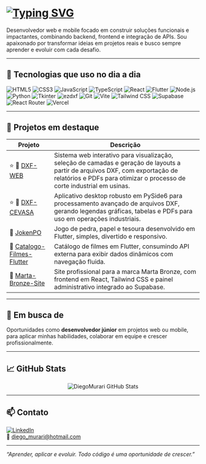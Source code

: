 # [![Typing SVG](https://readme-typing-svg.demolab.com?font=Ancizar+Sans&pause=1000&color=F77189&width=435&lines=Diego+Murari)](https://git.io/typing-svg)

Desenvolvedor web e mobile focado em construir soluções funcionais e impactantes, combinando backend, frontend e integração de APIs. Sou apaixonado por transformar ideias em projetos reais e busco sempre aprender e evoluir com cada desafio.

---

## 🚀 Tecnologias que uso no dia a dia

![HTML5](https://img.shields.io/badge/-HTML5-E34F26?logo=html5&logoColor=white)
![CSS3](https://img.shields.io/badge/-CSS3-1572B6?logo=css3&logoColor=white)
![JavaScript](https://img.shields.io/badge/-JavaScript-F7DF1E?logo=javascript&logoColor=black)
![TypeScript](https://img.shields.io/badge/-TypeScript-3178C6?logo=typescript&logoColor=white)
![React](https://img.shields.io/badge/-React-61DAFB?logo=react&logoColor=black)
![Flutter](https://img.shields.io/badge/-Flutter-02569B?logo=flutter&logoColor=white)
![Node.js](https://img.shields.io/badge/-Node.js-339933?logo=nodedotjs&logoColor=white)
![Python](https://img.shields.io/badge/-Python-3776AB?logo=python&logoColor=white)
![Tkinter](https://img.shields.io/badge/-Tkinter-FF6F00?logo=python&logoColor=white)
![ezdxf](https://img.shields.io/badge/-ezdxf-FFD43B?logo=python&logoColor=black)
![Git](https://img.shields.io/badge/-Git-F05032?logo=git&logoColor=white)
![Vite](https://img.shields.io/badge/-Vite-646CFF?logo=vite&logoColor=white)
![Tailwind CSS](https://img.shields.io/badge/-Tailwind_CSS-06B6D4?logo=tailwind-css&logoColor=white)
![Supabase](https://img.shields.io/badge/-Supabase-3ECF8E?logo=supabase&logoColor=white)
![React Router](https://img.shields.io/badge/-React_Router-CA4245?logo=reactrouter&logoColor=white)
![Vercel](https://img.shields.io/badge/-Vercel-000000?logo=vercel&logoColor=white)

---

## 💼 Projetos em destaque

| Projeto | Descrição |
|--------|-----------|
| ⭐️ 🔗 [DXF-WEB](https://github.com/DiegoMurari/dxf-web) | Sistema web interativo para visualização, seleção de camadas e geração de layouts a partir de arquivos DXF, com exportação de relatórios e PDFs para otimizar o processo de corte industrial em usinas. |
| ⭐️ 🔗 [DXF-CEVASA](https://github.com/DiegoMurari/dxf-cevasa) | Aplicativo desktop robusto em PySide6 para processamento avançado de arquivos DXF, gerando legendas gráficas, tabelas e PDFs para uso em operações industriais. |
| 🔗 [JokenPO](https://github.com/DiegoMurari/JokenPO) | Jogo de pedra, papel e tesoura desenvolvido em Flutter, simples, divertido e responsivo. |
| 🔗 [Catalogo-Filmes-Flutter](https://github.com/DiegoMurari/catalogo-filmes-flutter) | Catálogo de filmes em Flutter, consumindo API externa para exibir dados dinâmicos com navegação fluida. |
| 🔗 [Marta-Bronze-Site](https://github.com/DiegoMurari/marta-bronze) | Site profissional para a marca Marta Bronze, com frontend em React, Tailwind CSS e painel administrativo integrado ao Supabase. |

---

## 🎯 Em busca de

Oportunidades como **desenvolvedor júnior** em projetos web ou mobile, para aplicar minhas habilidades, colaborar em equipe e crescer profissionalmente.

---

## 📈 GitHub Stats

<p align="center">
  <img
    src="https://github-readme-stats.vercel.app/api?username=DiegoMurari&show_icons=true&theme=radical&cache_seconds=300"
    alt="DiegoMurari GitHub Stats"
  />
</p>

---

## 📫 Contato

[![LinkedIn](https://img.shields.io/badge/-LinkedIn-0A66C2?logo=linkedin&logoColor=white)](https://www.linkedin.com/in/diegomurari)  
📧 diego_murari@hotmail.com

---

*“Aprender, aplicar e evoluir. Todo código é uma oportunidade de crescer.”*
